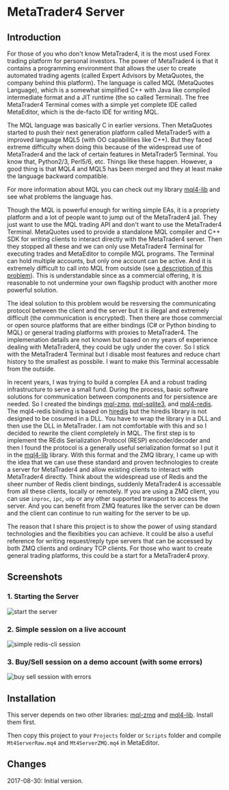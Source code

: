 # MetaTrader4 Server

## Introduction

For those of you who don't know MetaTrader4, it is the most used Forex trading
platform for personal investors. The power of MetaTrader4 is that it contains a
programming environment that allows the user to create automated trading agents
(called Expert Advisors by MetaQuotes, the company behind this platform). The
language is called MQL (MetaQuotes Language), which is a somewhat simplified C++
with Java like compiled intermediate format and a JIT runtime (the so called
Terminal). The free MetaTrader4 Terminal comes with a simple yet complete IDE
called MetaEditor, which is the de-facto IDE for writing MQL.

The MQL language was basically C in earlier versions. Then MetaQuotes started to
push their next generation platform called MetaTrader5 with a improved language
MQL5 (with OO capabilities like C++). But they faced extreme difficulty when
doing this because of the widespread use of MetaTrader4 and the lack of certain
features in MetaTrader5 Terminal. You know that, Python2/3, Perl5/6, etc. Things
like these happen. However, a good thing is that MQL4 and MQL5 has been merged
and they at least make the language backward compatible.

For more information about MQL you can check out my
library [mql4-lib](https://github.com/dingmaotu/mql4-lib) and see what problems
the language has.

Though the MQL is powerful enough for writing simple EAs, it is a propriety
platform and a lot of people want to jump out of the MetaTrader4 jail. They just
want to use the MQL trading API and don't want to use the MetaTrader4 Terminal.
MetaQuotes used to provide a standalone MQL compiler and C++ SDK for writing
clients to interact directly with the MetaTrader4 server. Then they stopped all
these and we can only use MetaTrader4 Terminal for executing trades and
MetaEditor to compile MQL programs. The Terminal can hold multiple accounts, but
only one account can be active. And it is extremely difficult to call into MQL
from outside
(see
[a description of this problem](https://github.com/dingmaotu/mql4-lib#external-events)).
This is understandable since as a commercial offering, it is reasonable to not
undermine your own flagship product with another more powerful solution.

The ideal solution to this problem would be resversing the communicating
protocol between the client and the server but it is illegal and extremely
difficult (the communication is encrypted). Then there are those commercial or
open source platforms that are either bindings (C# or Python binding to MQL) or
general trading platforms with proxies to MetaTrader4. The implemenation details
are not known but based on my years of experience dealing with MetaTrader4, they
could be ugly under the cover. So I stick with the MetaTrader4 Terminal but I
disable most features and reduce chart history to the smallest as possbile. I
want to make this Terminal accessable from the outside.

In recent years, I was trying to build a complex EA and a robust trading
infrastructure to serve a small fund. During the process, basic software
solutions for communication between components and for persistence are needed.
So I created the
bindings
[mql-zmq](https://github.com/dingmaotu/mql-zmq),
[mql-sqlite3](https://github.com/dingmaotu/mql-sqlite3),
and [mql4-redis](https://github.com/dingmaotu/mql4-redis). The mql4-redis
binding is based on [hiredis](https://github.com/redis/hiredis) but the hiredis
library is not designed to be cosumed in a DLL. You have to wrap the library in
a DLL and then use the DLL in MetaTrader. I am not comfortable with this and so
I decided to rewrite the client completely in MQL. The first step is to
implement the REdis Serialization Protocol (RESP) encoder/decoder and then I
found the protocol is a generally useful serialization format so I put it in
the [mql4-lib](https://github.com/dingmaotu/mql4-lib#serialization-formats)
library. With this format and the ZMQ library, I came up with the idea that we
can use these standard and proven technologies to create a server for
MetaTrader4 and allow existing clients to interact with MetaTrader4 directly.
Think about the widespread use of Redis and the sheer number of Redis client
bindings, suddenly MetaTrader4 is accessable from all these clients, locally or
remotely. If you are using a ZMQ client, you can use `inproc`, `ipc`, `udp` or
any other supported transport to access the server. And you can benefit from ZMQ
features like the server can be down and the client can continue to run waiting
for the server to be up.

The reason that I share this project is to show the power of using standard
technologies and the flexibities you can achieve. It could be also a useful
reference for writing request/reply type servers that can be accessed by both
ZMQ clients and ordinary TCP clients. For those who want to create general
trading platforms, this could be a start for a MetaTrader4 proxy.

## Screenshots

### 1. Starting the Server

![start the server](/Files/start-script.png)

### 2. Simple session on a live account

![simple redis-cli session](/Files/redis-cli-session.png)

### 3. Buy/Sell session on a demo account (with some errors)

![buy sell session with errors](/Files/redis-cli-buy-sell.png)


## Installation

This server depends on two other
libraries: [mql-zmq](https://github.com/dingmaotu/mql-zmq)
and [mql4-lib](https://github.com/dingmaotu/mql4-lib). Install them first.

Then copy this project to your `Projects` folder or `Scripts` folder and compile
`Mt4ServerRaw.mq4` and `Mt4ServerZMQ.mq4` in MetaEditor.

## Changes

2017-08-30: Initial version.
